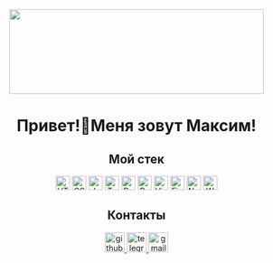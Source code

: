 <div align="center">
  <img height="150" width="450" src="https://media.tenor.com/yKjWLIFsJkEAAAAi/hello-hi.gif"/>
</div>

# <div align="center">Привет!👋Меня зовут Максим!</div>

## <div align="center">Мой стек</div>

<div align="center">  
<img src="https://img.shields.io/badge/HTML5-282C34?logo=html5&logoColor=E34F26" alt="HTML5 logo" title="HTML5" height="25" />
<img src="https://img.shields.io/badge/CSS3-282C34?logo=css3&logoColor=E34F26" alt="CSS3 logo" title="HTML5" height="25" />
<img src="https://img.shields.io/badge/JavaScript-282C34?logo=javascript&logoColor=F7DF1E" alt="JavaScript logo" title="JavaScript" height="25" />
<img src="https://img.shields.io/badge/TypeScript-282C34?logo=typescript&logoColor=3178C6" alt="TypeScript logo" title="TypeScript" height="25" />
<img src="https://img.shields.io/badge/React-282C34?logo=react&logoColor=61DAFB" alt="React logo" title="React" height="25" />
<img src="https://img.shields.io/badge/Redux-282C34?logo=redux&logoColor=764ABC" alt="Redux logo" title="Redux" height="25" />
<img src="https://img.shields.io/badge/VS%20Code-282C34?logo=visual-studio-code&logoColor=007ACC" alt="Visual Studio Code logo" title="Visual Studio Code" height="25" />
<img src="https://img.shields.io/badge/Figma-282C34?logo=figma&logoColor=007ACC" alt="Figma logo" title="Figma" height="25" />
<img src="https://img.shields.io/badge/Node.js-282C34?logo=node.js&logoColor=339933" alt="Node.js logo" title="Node.js" height="25" />
<img src="https://img.shields.io/badge/Webpack-282C34?logo=webpack&logoColor=61DAFB" alt="Webpack logo" title="Webpack" height="25" />
</div>

## <div align="center">Контакты</div>

<div align="center">
<a href="https://github.com/Maksim-Anosov" target="_blank">
<img src="https://upload.wikimedia.org/wikipedia/commons/2/24/Github_logo_svg.svg" height="35" alt="github logo"/>
</a>  
<a href="https://t.me/AnsaksS" target="_blank">
<img src="https://upload.wikimedia.org/wikipedia/commons/8/83/Telegram_2019_Logo.svg" height="35" alt="telegram logo"/>
</a>
<a href="coach.anosov.fh@gmail.com" target="_blank">
<img src="https://upload.wikimedia.org/wikipedia/commons/7/7e/Gmail_icon_%282020%29.svg" height="35" alt="gmail logo"/>
</a>  
</div>  
